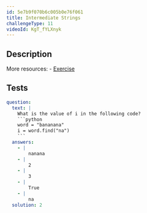 ```yaml
---
id: 5e7b9f070b6c005b0e76f061
title: Intermediate Strings
challengeType: 11
videoId: KgT_fYLXnyk
---
```


## Description
<section id='description'>
More resources:
- <a href="https://www.youtube.com/watch?v=1bSqHot-KwE" target='_blank'>Exercise</a>
</section>

## Tests
<section id='tests'>

```yml
question:
  text: |
    What is the value of i in the following code?
    ```python
    word = "bananana"
    i = word.find("na")
    ```
  answers:
    - |
        nanana
    - |
        2
    - |
        3
    - |
        True
    - |
        na
  solution: 2
```

</section>

